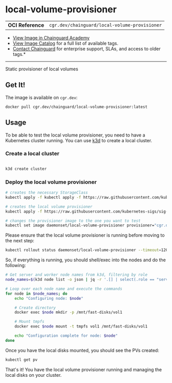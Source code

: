 <!--monopod:start-->
# local-volume-provisioner
| | |
| - | - |
| **OCI Reference** | `cgr.dev/chainguard/local-volume-provisioner` |


* [View Image in Chainguard Academy](https://edu.chainguard.dev/chainguard/chainguard-images/reference/local-volume-provisioner/overview/)
* [View Image Catalog](https://console.enforce.dev/images/catalog) for a full list of available tags.
* [Contact Chainguard](https://www.chainguard.dev/chainguard-images) for enterprise support, SLAs, and access to older tags.*

---
<!--monopod:end-->

<!--overview:start-->
Static provisioner of local volumes
<!--overview:end-->

<!--getting:start-->
## Get It!
The image is available on `cgr.dev`:

```
docker pull cgr.dev/chainguard/local-volume-provisioner:latest
```
<!--getting:end-->

<!--body:start-->

## Usage

To be able to test the local volume provisioner, you need to have a Kubernetes cluster running. You can use [k3d](https://k3d.io//) to create a local cluster.

### Create a local cluster

```bash

k3d create cluster
```

### Deploy the local volume provisioner

```bash
# creates the necessary StorageClass
kubectl apply -f kubectl apply -f https://raw.githubusercontent.com/kubernetes-sigs/sig-storage-local-static-provisioner/master/deployment/kubernetes/example/default_example_storageclass.yaml

# creates the local volume provisioner
kubectl apply -f https://raw.githubusercontent.com/kubernetes-sigs/sig-storage-local-static-provisioner/master/deployment/kubernetes/example/default_example_provisioner_generated.yaml

# changes the provisioner image to the one you want to test
kubectl set image daemonset/local-volume-provisioner provisioner="cgr.dev/chainguard/local-volume-provisioner:latest"

```

Please ensure that the local volume provisioner is running before moving to the next step:

```bash
kubectl rollout status daemonset/local-volume-provisioner --timeout=120s
```

So, if everything is running, you should shell/exec into the nodes and do the following:

```bash
# Get server and worker node names from k3d, filtering by role
node_names=$(k3d node list -o json | jq -r '.[] | select(.role == "server" or .role == "agent") | .name')

# Loop over each node name and execute the commands
for node in $node_names; do
    echo "Configuring node: $node"

    # Create directory
    docker exec $node mkdir -p /mnt/fast-disks/vol1

    # Mount tmpfs
    docker exec $node mount -t tmpfs vol1 /mnt/fast-disks/vol1

    echo "Configuration complete for node: $node"
done
```

Once you have the local disks mounted, you should see the PVs created:

```bash
kubectl get pv
```

That's it! You have the local volume provisioner running and managing the local disks on your cluster.

<!--body:end-->
